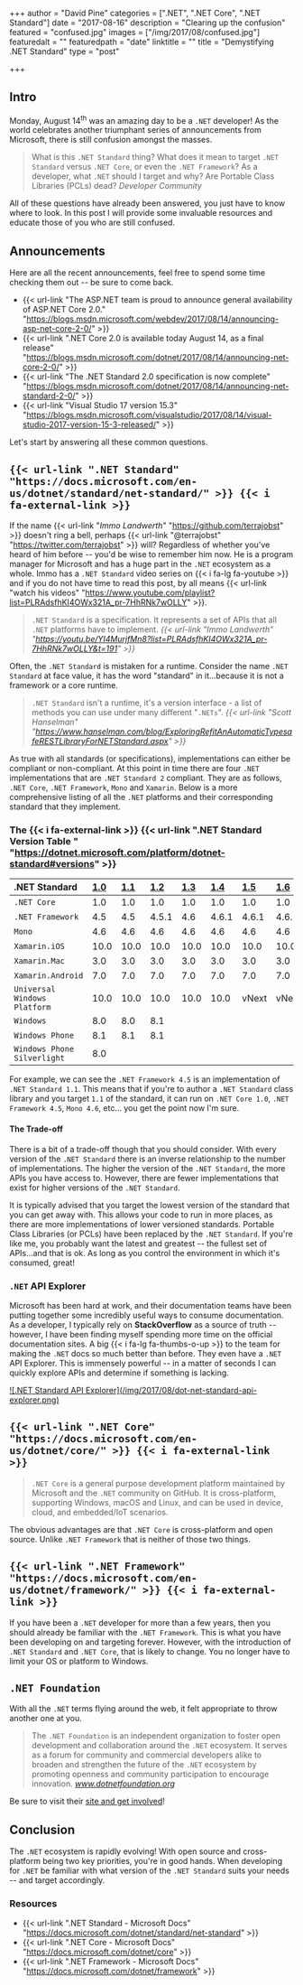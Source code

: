 +++
author = "David Pine"
categories = [".NET", ".NET Core", ".NET Standard"]
date = "2017-08-16"
description = "Clearing up the confusion"
featured = "confused.jpg"
images = ["/img/2017/08/confused.jpg"]
featuredalt = ""
featuredpath = "date"
linktitle = ""
title = "Demystifying .NET Standard"
type = "post"

+++

## Intro

Monday, August 14<sup>th</sup> was an amazing day to be a `.NET` developer! As the world celebrates another triumphant series of announcements from Microsoft, there is still confusion amongst the masses.

> What is this `.NET Standard` thing?
> What does it mean to target `.NET Standard` versus `.NET Core`, or even the `.NET Framework`?
> As a developer, what `.NET` should I target and why?
> Are Portable Class Libraries (PCLs) dead?
> <cite>Developer Community</cite>

All of these questions have already been answered, you just have to know where to look. In this post I will provide some invaluable resources and educate those of you who are still confused.

## Announcements

Here are all the recent announcements, feel free to spend some time checking them out -- be sure to come back.

- {{< url-link "The ASP.NET team is proud to announce general availability of ASP.NET Core 2.0." "https://blogs.msdn.microsoft.com/webdev/2017/08/14/announcing-asp-net-core-2-0/" >}}
- {{< url-link ".NET Core 2.0 is available today August 14, as a final release" "https://blogs.msdn.microsoft.com/dotnet/2017/08/14/announcing-net-core-2-0/" >}}
- {{< url-link "The .NET Standard 2.0 specification is now complete" "https://blogs.msdn.microsoft.com/dotnet/2017/08/14/announcing-net-standard-2-0/" >}}
- {{< url-link "Visual Studio 17 version 15.3" "https://blogs.msdn.microsoft.com/visualstudio/2017/08/14/visual-studio-2017-version-15-3-released/" >}}

Let's start by answering all these common questions.

## `{{< url-link ".NET Standard" "https://docs.microsoft.com/en-us/dotnet/standard/net-standard/" >}} {{< i fa-external-link >}}`

If the name {{< url-link "_Immo Landwerth_" "https://github.com/terrajobst" >}} doesn't ring a bell, perhaps {{< url-link "@terrajobst" "https://twitter.com/terrajobst" >}} will? Regardless of whether you've heard of him before -- you'd be wise to remember him now. He is a program manager for Microsoft and has a huge part in the `.NET` ecosystem as a whole. Immo has a `.NET Standard` video series on {{< i fa-lg fa-youtube >}} and if you do not have time to read this post, by all means {{< url-link "watch his videos" "https://www.youtube.com/playlist?list=PLRAdsfhKI4OWx321A_pr-7HhRNk7wOLLY" >}}.

> `.NET Standard` is a specification. It represents a set of APIs that all `.NET` platforms have to implement.
> <cite>{{< url-link "Immo Landwerth" "https://youtu.be/YI4MurjfMn8?list=PLRAdsfhKI4OWx321A_pr-7HhRNk7wOLLY&t=191" >}}</cite>

Often, the `.NET Standard` is mistaken for a runtime. Consider the name `.NET Standard` at face value, it has the word "standard" in it...because it is not a framework or a core runtime.

> `.NET Standard` isn't a runtime, it's a version interface - a list of methods you can use under many different "`.NETs`".
> <cite>{{< url-link "Scott Hanselman" "https://www.hanselman.com/blog/ExploringRefitAnAutomaticTypesafeRESTLibraryForNETStandard.aspx" >}}</cite>

As true with all standards (or specifications), implementations can either be compliant or non-compliant. At this point in time there are four `.NET` implementations that are `.NET Standard 2` compliant. They are as follows, `.NET Core`, `.NET Framework`, `Mono` and `Xamarin`. Below is a more comprehensive listing of all the `.NET` platforms and their corresponding standard that they implement.

### The {{< i fa-external-link >}} {{< url-link ".NET Standard Version Table " "https://dotnet.microsoft.com/platform/dotnet-standard#versions" >}}

| .NET Standard                |  [1.0] | [1.1] |   [1.2] |  [1.3] |   [1.4] |   [1.5]  | [1.6]   |    [2.0] |
|:-----------------------------|:-------|:------|:--------|:-------|:--------|:---------|:--------|:---------|
|`.NET Core`                   |   1.0  |  1.0  |    1.0  |   1.0  |    1.0  |    1.0   |  1.0    |     2.0  |
|`.NET Framework`              |   4.5  |  4.5  |  4.5.1  |   4.6  |  4.6.1  |  4.6.1   |  4.6.1  |   4.6.1  |
|`Mono`                        |   4.6  |  4.6  |    4.6  |   4.6  |    4.6  |    4.6   |  4.6    |     5.4  |
|`Xamarin.iOS`                 |  10.0  | 10.0  |   10.0  |  10.0  |   10.0  |   10.0   |  10.0   |   10.14  |
|`Xamarin.Mac`                 |   3.0  |  3.0  |    3.0  |   3.0  |    3.0  |    3.0   |  3.0    |     3.8  |
|`Xamarin.Android`             |   7.0  |  7.0  |    7.0  |   7.0  |    7.0  |    7.0   |  7.0    |     7.5  |
|`Universal Windows Platform`  |  10.0  | 10.0  |   10.0  |  10.0  |   10.0  |  vNext   |  vNext  |   vNext  |
|`Windows`                     |   8.0  |  8.0  |    8.1  |        |         |          |         |          |
|`Windows Phone`               |   8.1  |  8.1  |    8.1  |        |         |          |         |          |
|`Windows Phone Silverlight`   |   8.0  |       |         |        |         |          |         |          |

[1.0]: https://github.com/dotnet/standard/blob/master/docs/versions/netstandard1.0.md
[1.1]: https://github.com/dotnet/standard/blob/master/docs/versions/netstandard1.1.md
[1.2]: https://github.com/dotnet/standard/blob/master/docs/versions/netstandard1.2.md
[1.3]: https://github.com/dotnet/standard/blob/master/docs/versions/netstandard1.3.md
[1.4]: https://github.com/dotnet/standard/blob/master/docs/versions/netstandard1.4.md
[1.5]: https://github.com/dotnet/standard/blob/master/docs/versions/netstandard1.5.md
[1.6]: https://github.com/dotnet/standard/blob/master/docs/versions/netstandard1.6.md
[2.0]: https://github.com/dotnet/standard/blob/master/docs/versions/netstandard2.0.md

For example, we can see the `.NET Framework 4.5` is an implementation of `.NET Standard 1.1`. This means that if you're to author a `.NET Standard` class library and you target `1.1` of the standard, it can run on `.NET Core 1.0`, `.NET Framework 4.5`, `Mono 4.6`, etc... you get the point now I'm sure.

#### The Trade-off

There is a bit of a trade-off though that you should consider. With every version of the `.NET Standard` there is an inverse relationship to the number of implementations. The higher the version of the `.NET Standard`, the more APIs you have access to. However, there are fewer implementations that exist for higher versions of the `.NET Standard`.

It is typically advised that you target the lowest version of the standard that you can get away with. This allows your code to run in more places, as there are more implementations of lower versioned standards. Portable Class Libraries (or PCLs) have been replaced by the `.NET Standard`. If you're like me, you probably want the latest and greatest -- the fullest set of APIs...and that is ok. As long as you control the environment in which it's consumed, great!

### `.NET` API Explorer

Microsoft has been hard at work, and their documentation teams have been putting together some incredibly useful ways to consume documentation. As a developer, I typically rely on **StackOverflow** as a source of truth -- however, I have been finding myself spending more time on the official documentation sites. A big {{< i fa-lg fa-thumbs-o-up >}} to the team for making the `.NET` docs so much better than before. They even have a `.NET` API Explorer. This is immensely powerful -- in a matter of seconds I can quickly explore APIs and determine if something is lacking.

<a href="https://docs.microsoft.com/en-us/dotnet/api/?view=netstandard-2.0" target="_blank">
    ![.NET Standard API Explorer](/img/2017/08/dot-net-standard-api-explorer.png)
</a>

## `{{< url-link ".NET Core" "https://docs.microsoft.com/en-us/dotnet/core/" >}} {{< i fa-external-link >}}`

> `.NET Core` is a general purpose development platform maintained by Microsoft and the `.NET` community on GitHub. It is cross-platform, supporting Windows, macOS and Linux, and can be used in device, cloud, and embedded/IoT scenarios.

The obvious advantages are that `.NET Core` is cross-platform and open source. Unlike `.NET Framework` that is neither of those two things.

## `{{< url-link ".NET Framework" "https://docs.microsoft.com/en-us/dotnet/framework/" >}} {{< i fa-external-link >}}`

If you have been a `.NET` developer for more than a few years, then you should already be familiar with the `.NET Framework`. This is what you have been developing on and targeting forever. However, with the introduction of `.NET Standard` and `.NET Core`, that is likely to change. You no longer have to limit your OS or platform to Windows.

## `.NET Foundation`

With all the `.NET` terms flying around the web, it felt appropriate to throw another one at you.

> The `.NET Foundation` is an independent organization to foster open development and collaboration around the `.NET` ecosystem. It serves as a forum for community and commercial developers alike to broaden and strengthen the future of the `.NET` ecosystem by promoting openness and community participation to encourage innovation.
<cite>www.dotnetfoundation.org</cite>

Be sure to visit their [site and get involved](https://dotnetfoundation.org)!

## Conclusion

The `.NET` ecosystem is rapidly evolving! With open source and cross-platform being two key priorities, you're in good hands. When developing for `.NET` be familiar with what version of the `.NET Standard` suits your needs -- and target accordingly.

### Resources

- {{< url-link ".NET Standard - Microsoft Docs" "https://docs.microsoft.com/dotnet/standard/net-standard" >}}
- {{< url-link ".NET Core - Microsoft Docs" "https://docs.microsoft.com/dotnet/core" >}}
- {{< url-link ".NET Framework - Microsoft Docs" "https://docs.microsoft.com/dotnet/framework" >}}
